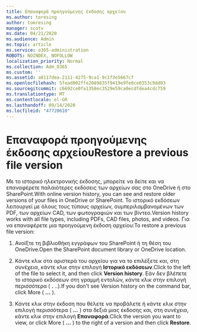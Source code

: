 ```yaml
---
title: Επαναφορά προηγούμενης έκδοσης αρχείου
ms.author: toresing
author: tomresing
manager: scotv
ms.date: 04/21/2020
ms.audience: Admin
ms.topic: article
ms.service: o365-administration
ROBOTS: NOINDEX, NOFOLLOW
localization_priority: Normal
ms.collection: Adm_O365
ms.custom: ''
ms.assetid: a8117dea-2111-4275-9ca1-9c1f3e5667cf
ms.openlocfilehash: 5fead002ffe2089835f9419e9fe0ce0353c9dd03
ms.sourcegitcommit: c6692ce0fa1358ec3529e59ca0ecdfdea4cdc759
ms.translationtype: MT
ms.contentlocale: el-GR
ms.lasthandoff: 09/14/2020
ms.locfileid: "47720610"
---
```

# <a name="restore-a-previous-file-version"></a><span data-ttu-id="5ca31-102">Επαναφορά προηγούμενης έκδοσης αρχείου</span><span class="sxs-lookup"><span data-stu-id="5ca31-102">Restore a previous file version</span></span>

<span data-ttu-id="5ca31-103">Με το ιστορικό ηλεκτρονικής έκδοσης, μπορείτε να δείτε και να επαναφέρετε παλαιότερες εκδόσεις των αρχείων σας στο OneDrive ή στο SharePoint.</span><span class="sxs-lookup"><span data-stu-id="5ca31-103">With online version history, you can see and restore older versions of your files in OneDrive or SharePoint.</span></span> <span data-ttu-id="5ca31-104">Το ιστορικό εκδόσεων λειτουργεί με όλους τους τύπους αρχείων, συμπεριλαμβανομένων των PDF, των αρχείων CAD, των φωτογραφιών και των βίντεο.</span><span class="sxs-lookup"><span data-stu-id="5ca31-104">Version history works with all file types, including PDFs, CAD files, photos, and videos.</span></span> <span data-ttu-id="5ca31-105">Για να επαναφέρετε μια προηγούμενη έκδοση αρχείου:</span><span class="sxs-lookup"><span data-stu-id="5ca31-105">To restore a previous file version:</span></span>
  
1. <span data-ttu-id="5ca31-106">Ανοίξτε τη βιβλιοθήκη εγγράφων του SharePoint ή τη θέση του OneDrive.</span><span class="sxs-lookup"><span data-stu-id="5ca31-106">Open the SharePoint document library or OneDrive location.</span></span>
    
2. <span data-ttu-id="5ca31-107">Κάντε κλικ στα αριστερά του αρχείου για να το επιλέξετε και, στη συνέχεια, κάντε κλικ στην επιλογή **Ιστορικό εκδόσεων**.</span><span class="sxs-lookup"><span data-stu-id="5ca31-107">Click to the left of the file to select it, and then click **Version history**.</span></span> <span data-ttu-id="5ca31-108">Εάν δεν βλέπετε το ιστορικό εκδόσεων στη γραμμή εντολών, κάντε κλικ στην επιλογή περισσότερα ( **.** ..).</span><span class="sxs-lookup"><span data-stu-id="5ca31-108">If you don't see Version history on the command bar, click More ( **...** ).</span></span> 
    
3. <span data-ttu-id="5ca31-109">Κάντε κλικ στην έκδοση που θέλετε να προβάλετε ή κάντε κλικ στην επιλογή περισσότερα ( **...** ) στα δεξιά μιας έκδοσης και, στη συνέχεια, κάντε κλικ στην επιλογή **Επαναφορά**.</span><span class="sxs-lookup"><span data-stu-id="5ca31-109">Click the version you want to view, or click More ( **...** ) to the right of a version and then click **Restore**.</span></span>
    

